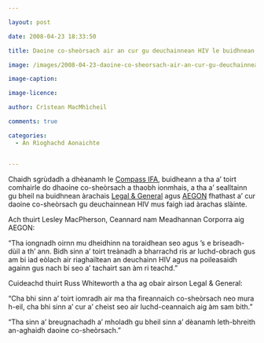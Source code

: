 ```yaml
---

layout: post

date: 2008-04-23 18:33:50

title: Daoine co-sheòrsach air an cur gu deuchainnean HIV le buidhnean àrachais

image: /images/2008-04-23-daoine-co-sheorsach-air-an-cur-gu-deuchainnean-hiv-le-buidhnean-arachais.jpg

image-caption:

image-licence:

author: Crìstean MacMhìcheil

comments: true

categories:
  - An Rìoghachd Aonaichte


---
```


Chaidh sgrùdadh a dhèanamh le [Compass IFA][1], buidheann a tha a&#8217; toirt comhairle do dhaoine co-sheòrsach a thaobh ionmhais, a tha a&#8217; sealltainn gu bheil na buidhnean àrachais [Legal & General][2] agus [AEGON][3] fhathast a&#8217; cur daoine co-sheòrsach gu deuchainnean HIV mus faigh iad àrachas slàinte.

<!--more-->

Ach thuirt Lesley MacPherson, Ceannard nam Meadhannan Corporra aig AEGON:

&#8220;Tha iongnadh oirnn mu dheidhinn na toraidhean seo agus &#8217;s e briseadh-dùil a th&#8217; ann. Bidh sinn a&#8217; toirt treànadh a bharrachd ris ar luchd-obrach gus am bi iad eòlach air riaghailtean an deuchainn HIV agus na poileasaidh againn gus nach bi seo a&#8217; tachairt san àm ri teachd.&#8221;

Cuideachd thuirt Russ Whiteworth a tha ag obair airson Legal & General:

&#8220;Cha bhi sinn a&#8217; toirt iomradh air ma tha fireannaich co-sheòrsach neo mura h-eil, cha bhi sinn a&#8217; cur a&#8217; cheist seo air luchd-ceannaich aig àm sam bith.&#8221;

&#8220;Tha sinn a&#8217; breugnachadh a&#8217; mholadh gu bheil sinn a&#8217; dèanamh leth-bhreith an-aghaidh daoine co-sheòrsach.&#8221;

 [1]: http://www.compassifa.co.uk/ "Làrach-lìn aig Compass IFA"
 [2]: http://www.legalandgeneral.com/ "Làrach-lìn aig Legal & General"
 [3]: http://www.aegon.com/ "Làrach-lìn aig AEGON"
